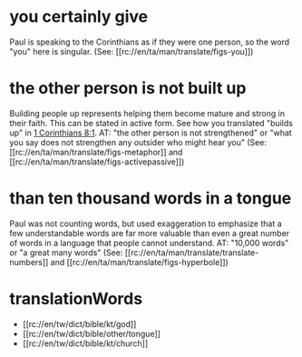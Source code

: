 # you certainly give

Paul is speaking to the Corinthians as if they were one person, so the word "you" here is singular. (See: [[rc://en/ta/man/translate/figs-you]])

# the other person is not built up

Building people up represents helping them become mature and strong in their faith. This can be stated in active form. See how you translated "builds up" in [1 Corinthians 8:1](../08/01.md). AT: "the other person is not strengthened" or "what you say does not strengthen any outsider who might hear you" (See: [[rc://en/ta/man/translate/figs-metaphor]] and [[rc://en/ta/man/translate/figs-activepassive]])

# than ten thousand words in a tongue

Paul was not counting words, but used exaggeration to emphasize that a few understandable words are far more valuable than even a great number of words in a language that people cannot understand. AT: "10,000 words" or "a great many words" (See: [[rc://en/ta/man/translate/translate-numbers]] and [[rc://en/ta/man/translate/figs-hyperbole]])

# translationWords

* [[rc://en/tw/dict/bible/kt/god]]
* [[rc://en/tw/dict/bible/other/tongue]]
* [[rc://en/tw/dict/bible/kt/church]]